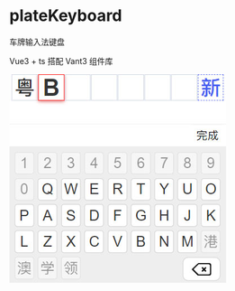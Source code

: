 # plateKeyboard
车牌输入法键盘

Vue3 + ts 搭配 Vant3 组件库

![image](https://github.com/3523130/plateKeyboard/blob/main/images/keyboard.jpg)